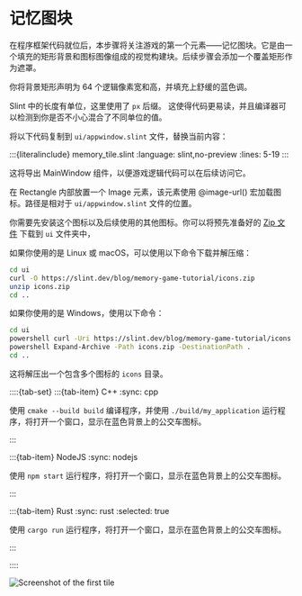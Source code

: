 <!-- Copyright © SixtyFPS GmbH <info@slint.dev> ; SPDX-License-Identifier: MIT -->

# 记忆图块

在程序框架代码就位后，本步骤将关注游戏的第一个元素——记忆图块。它是由一个填充的矩形背景和图标图像组成的视觉构建块。后续步骤会添加一个覆盖矩形作为遮罩。

你将背景矩形声明为 64 个逻辑像素宽和高，并填充上舒缓的蓝色调。

Slint 中的长度有单位，这里使用了 `px` 后缀。
这使得代码更易读，并且编译器可以检测到你是否不小心混合了不同单位的值。

将以下代码复制到 `ui/appwindow.slint` 文件，替换当前内容：

:::{literalinclude} memory_tile.slint
:language: slint,no-preview
:lines: 5-19
:::

这将导出 <span class="hljs-title">MainWindow</span> 组件，以便游戏逻辑代码可以在后续访问它。

在 <span class="hljs-built_in">Rectangle</span> 内部放置一个 <span class="hljs-built_in">Image</span> 元素，该元素使用 <span class="hljs-built_in">@image-url()</span> 宏加载图标。路径是相对于 `ui/appwindow.slint` 文件的位置。

你需要先安装这个图标以及后续使用的其他图标。你可以将预先准备好的
[Zip 文件](https://slint.dev/blog/memory-game-tutorial/icons.zip) 下载到 `ui` 文件夹中，

如果你使用的是 Linux 或 macOS，可以使用以下命令下载并解压缩：

```sh
cd ui
curl -O https://slint.dev/blog/memory-game-tutorial/icons.zip
unzip icons.zip
cd ..
```

如果你使用的是 Windows，使用以下命令：

```sh
cd ui
powershell curl -Uri https://slint.dev/blog/memory-game-tutorial/icons.zip -Outfile icons.zip
powershell Expand-Archive -Path icons.zip -DestinationPath .
cd ..
```

这将解压出一个包含多个图标的 `icons` 目录。

::::{tab-set}
:::{tab-item} C++
:sync: cpp

使用 `cmake --build build` 编译程序，并使用 `./build/my_application` 运行程序，将打开一个窗口，显示在蓝色背景上的公交车图标。

:::

:::{tab-item} NodeJS
:sync: nodejs

使用 `npm start` 运行程序，将打开一个窗口，显示在蓝色背景上的公交车图标。

:::

:::{tab-item} Rust
:sync: rust
:selected: true

使用 `cargo run` 运行程序，将打开一个窗口，显示在蓝色背景上的公交车图标。

:::

::::

![Screenshot of the first tile](https://slint.dev/blog/memory-game-tutorial/memory-tile.png "Memory Tile Screenshot")
